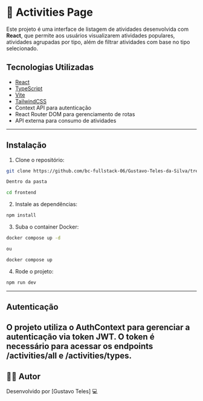 
# 📌 Activities Page

Este projeto é uma interface de listagem de atividades desenvolvida com **React**, que permite aos usuários visualizarem atividades populares, atividades agrupadas por tipo, além de filtrar atividades com base no tipo selecionado.

## Tecnologias Utilizadas

- [React](https://reactjs.org/)
- [TypeScript](https://www.typescriptlang.org/)
- [Vite](https://vitejs.dev/)
- [TailwindCSS](https://tailwindcss.com/)
- Context API para autenticação
- React Router DOM para gerenciamento de rotas
- API externa para consumo de atividades

---

## Instalação

1. Clone o repositório:

```bash
git clone https://github.com/bc-fullstack-06/Gustavo-Teles-da-Silva/tree/main

Dentro da pasta

cd frontend
```

2. Instale as dependências:

```bash
npm install
```
3. Suba o container Docker:

```bash
docker compose up -d

ou

docker compose up 
```
4. Rode o projeto:

```bash
npm run dev
```

---
##  Autenticação

O projeto utiliza o AuthContext para gerenciar a autenticação via token JWT. O token é necessário para acessar os endpoints /activities/all e /activities/types.
---

## 👨‍💻 Autor

Desenvolvido por [Gustavo Teles] 💻 
